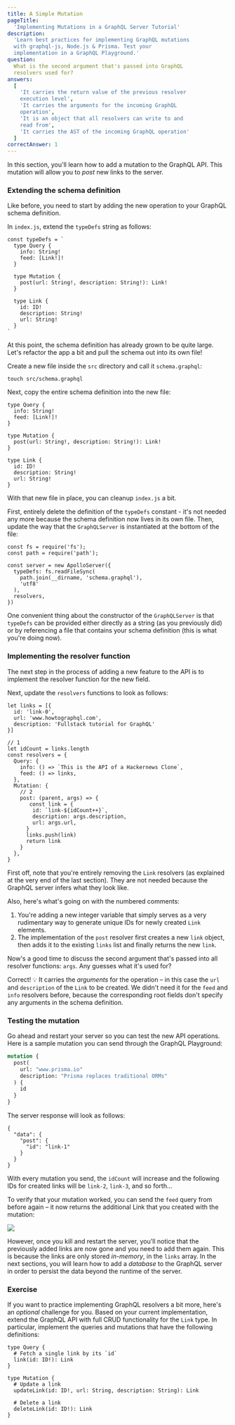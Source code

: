 ```yaml
---
title: A Simple Mutation
pageTitle:
  'Implementing Mutations in a GraphQL Server Tutorial'
description:
  'Learn best practices for implementing GraphQL mutations
  with graphql-js, Node.js & Prisma. Test your
  implementation in a GraphQL Playground.'
question:
  What is the second argument that's passed into GraphQL
  resolvers used for?
answers:
  [
    'It carries the return value of the previous resolver
    execution level',
    'It carries the arguments for the incoming GraphQL
    operation',
    'It is an object that all resolvers can write to and
    read from',
    'It carries the AST of the incoming GraphQL operation'
  ]
correctAnswer: 1
---
```


In this section, you'll learn how to add a mutation to the
GraphQL API. This mutation will allow you to _post_ new
links to the server.

### Extending the schema definition

Like before, you need to start by adding the new operation
to your GraphQL schema definition.

<Instruction>

In `index.js`, extend the `typeDefs` string as follows:

```js{7-9}(path="../hackernews-node/src/index.js")
const typeDefs = `
  type Query {
    info: String!
    feed: [Link!]!
  }

  type Mutation {
    post(url: String!, description: String!): Link!
  }

  type Link {
    id: ID!
    description: String!
    url: String!
  }
`
```

</Instruction>

At this point, the schema definition has already grown to be
quite large. Let's refactor the app a bit and pull the
schema out into its own file!

<Instruction>

Create a new file inside the `src` directory and call it
`schema.graphql`:

```bash(path="../hackernews-node/src)
touch src/schema.graphql
```

</Instruction>

<Instruction>

Next, copy the entire schema definition into the new file:

```graphql(path="../hackernews-node/src/schema.graphql)
type Query {
  info: String!
  feed: [Link!]!
}

type Mutation {
  post(url: String!, description: String!): Link!
}

type Link {
  id: ID!
  description: String!
  url: String!
}
```

</Instruction>

With that new file in place, you can cleanup `index.js` a
bit.

<Instruction>

First, entirely delete the definition of the `typeDefs`
constant - it's not needed any more because the schema
definition now lives in its own file. Then, update the way
that the `GraphQLServer` is instantiated at the bottom of
the file:

```js{5-8}(path="../hackernews-node/src/index.js)
const fs = require('fs');
const path = require('path');

const server = new ApolloServer({
  typeDefs: fs.readFileSync(
    path.join(__dirname, 'schema.graphql'),
    'utf8'
  ),
  resolvers,
})
```

</Instruction>

One convenient thing about the constructor of the
`GraphQLServer` is that `typeDefs` can be provided either
directly as a string (as you previously did) or by
referencing a file that contains your schema definition
(this is what you're doing now).

### Implementing the resolver function

The next step in the process of adding a new feature to the
API is to implement the resolver function for the new field.

<Instruction>

Next, update the `resolvers` functions to look as follows:

```js{7,13-24}(path="../hackernews-node/src/index.js")
let links = [{
  id: 'link-0',
  url: 'www.howtographql.com',
  description: 'Fullstack tutorial for GraphQL'
}]

// 1
let idCount = links.length
const resolvers = {
  Query: {
    info: () => `This is the API of a Hackernews Clone`,
    feed: () => links,
  },
  Mutation: {
    // 2
    post: (parent, args) => {
       const link = {
        id: `link-${idCount++}`,
        description: args.description,
        url: args.url,
      }
      links.push(link)
      return link
    }
  },
}
```

</Instruction>

First off, note that you're entirely removing the `Link`
resolvers (as explained at the very end of the last
section). They are not needed because the GraphQL server
infers what they look like.

Also, here's what's going on with the numbered comments:

1. You're adding a new integer variable that simply serves
   as a very rudimentary way to generate unique IDs for
   newly created `Link` elements.
1. The implementation of the `post` resolver first creates a
   new `link` object, then adds it to the existing `links`
   list and finally returns the new `link`.

Now's a good time to discuss the second argument that's
passed into all resolver functions: `args`. Any guesses what
it's used for?

Correct! 💡 It carries the _arguments_ for the operation –
in this case the `url` and `description` of the `Link` to be
created. We didn't need it for the `feed` and `info`
resolvers before, because the corresponding root fields
don't specify any arguments in the schema definition.

### Testing the mutation

Go ahead and restart your server so you can test the new API
operations. Here is a sample mutation you can send through
the GraphQL Playground:

```graphql
mutation {
  post(
    url: "www.prisma.io"
    description: "Prisma replaces traditional ORMs"
  ) {
    id
  }
}
```

The server response will look as follows:

```json(nocopy)
{
  "data": {
    "post": {
      "id": "link-1"
    }
  }
}
```

With every mutation you send, the `idCount` will increase
and the following IDs for created links will be `link-2`,
`link-3`, and so forth...

To verify that your mutation worked, you can send the `feed`
query from before again – it now returns the additional Link
that you created with the mutation:

![](https://imgur.com/ZfJQwdB.png)

However, once you kill and restart the server, you'll notice
that the previously added links are now gone and you need to
add them again. This is because the links are only stored
_in-memory_, in the `links` array. In the next sections, you
will learn how to add a _database_ to the GraphQL server in
order to persist the data beyond the runtime of the server.

### Exercise

If you want to practice implementing GraphQL resolvers a bit
more, here's an _optional_ challenge for you. Based on your
current implementation, extend the GraphQL API with full
CRUD functionality for the `Link` type. In particular,
implement the queries and mutations that have the following
definitions:

```graphql(nocopy)
type Query {
  # Fetch a single link by its `id`
  link(id: ID!): Link
}

type Mutation {
  # Update a link
  updateLink(id: ID!, url: String, description: String): Link

  # Delete a link
  deleteLink(id: ID!): Link
}
```
